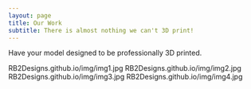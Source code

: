 ```yaml
---
layout: page
title: Our Work
subtitle: There is almost nothing we can't 3D print!
---
```

Have your model designed to be professionally 3D printed.

RB2Designs.github.io/img/img1.jpg 
RB2Designs.github.io/img/img2.jpg 
RB2Designs.github.io/img/img3.jpg 
RB2Designs.github.io/img/img4.jpg 
